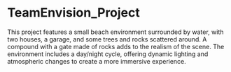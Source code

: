 # TeamEnvision_Project
This project features a small beach environment surrounded by water, with two houses, a garage, and some trees and rocks scattered around. A compound with a gate made of rocks adds to the realism of the scene. The environment includes a day/night cycle, offering dynamic lighting and atmospheric changes to create a more immersive experience.
